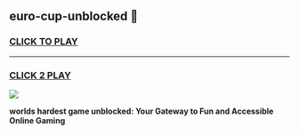 
## euro-cup-unblocked 👋
<h3>
<a href="https://premium.freeplayer.one?title=euro-cup-unblocked&ref=14F">CLICK TO PLAY</a></h3>
<hr>

<h3>
<a href="https://premium.freeplayer.one?title=euro-cup-unblocked&ref=14F">CLICK 2 PLAY</a>
  
</h3>

<a href="https://premium.freeplayer.one?title=euro-cup-unblocked&ref=12F/"><img src="https://clearcache.store/games.png"></a>


**worlds hardest game unblocked: Your Gateway to Fun and Accessible Online Gaming**
